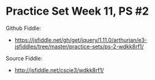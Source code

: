 # Practice Set Week 11, PS #2

Github Fiddle:
- https://jsfiddle.net/gh/get/jquery/1.11.0/arthurian/e3-jsfiddles/tree/master/practice-sets/ps-2-wdkk8rf1/

Source Fiddle:
- http://jsfiddle.net/cscie3/wdkk8rf1/

